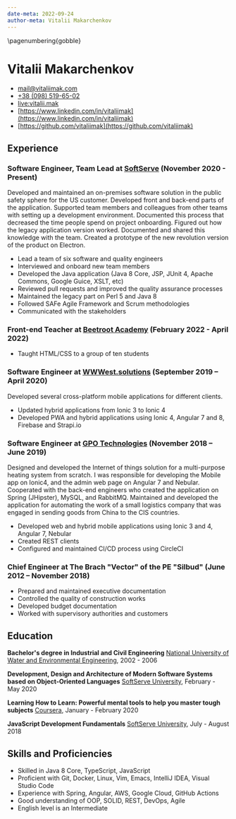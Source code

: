 ```yaml
---
date-meta: 2022-09-24
author-meta: Vitalii Makarchenkov
---
```

\pagenumbering{gobble}
# Vitalii Makarchenkov

- [mail@vitaliimak.com](mailto:mail@vitaliimak.com)
- [+38 (098) 519-65-02](tel:+380985196502)
- [live:vitalii.mak](tel:live:vitalii.mak)
- [https://www.linkedin.com/in/vitaliimak](https://www.linkedin.com/in/vitaliimak)
- [https://github.com/vitaliimak](https://github.com/vitaliimak)

## Experience

### Software Engineer, Team Lead at [SoftServe](https://www.softserveinc.com/) (November 2020 - Present)

Developed and maintained an on-premises software solution in the public safety sphere for the US customer. Developed front and back-end parts of the application.
Supported team members and colleagues from other teams with setting up a development environment. Documented this process that decreased the time people spend on project onboarding.
Figured out how the legacy application version worked. Documented and shared this knowledge with the team.
Created a prototype of the new revolution version of the product on Electron.

- Lead a team of six software and quality engineers
- Interviewed and onboard new team members
- Developed the Java application (Java 8 Core, JSP, JUnit 4, Apache Commons, Google Guice, XSLT, etc)
- Reviewed pull requests and improved the quality assurance processes
- Maintained the legacy part on Perl 5 and Java 8
- Followed SAFe Agile Framework and Scrum methodologies
- Communicated with the stakeholders

### Front-end Teacher at [Beetroot Academy](https://beetroot.academy/) (February 2022 - April 2022)

- Taught HTML/CSS to a group of ten students

### Software Engineer at [WWWest.solutions](https://wwwest.solutions/) (September 2019 – April 2020)

Developed several cross-platform mobile applications for different clients.

- Updated hybrid applications from Ionic 3 to Ionic 4
- Developed PWA and hybrid applications using Ionic 4, Angular 7 and 8, Firebase and Strapi.io

### Software Engineer at [GPO Technologies](https://www.gpo-tech.com/) (November 2018 – June 2019)
Designed and developed the Internet of things solution for a multi-purpose heating system from scratch. I was responsible for developing the Mobile app on Ionic4, and the admin web page on Angular 7 and Nebular. Cooperated with the back-end engineers who created the application on Spring (JHipster), MySQL, and RabbitMQ.
Maintained and developed the application for automating the work of a small logistics company that was engaged in sending goods from China to the CIS countries.

- Developed web and hybrid mobile applications using Ionic 3 and 4, Angular 7, Nebular
- Created REST clients
- Configured and maintained CI/CD process using CircleCI

### Chief Engineer at The Brach "Vector" of the PE "Silbud" (June 2012 – November 2018)

- Prepared and maintained executive documentation
- Controlled the quality of construction works
- Developed budget documentation
- Worked with supervisory authorities and customers

## Education

**Bachelor's degree in Industrial and Civil Engineering** [National University of Water and Environmental Engineering](https://nuwm.edu.ua/), 2002 - 2006

**Development, Design and Architecture of Modern Software Systems based on Object-Oriented Languages** [SoftServe University](https://career.softserveinc.com/en-us/university), February - May 2020

**Learning How to Learn: Powerful mental tools to help you master tough subjects** [Coursera](https://www.coursera.org/learn/learning-how-to-learn), January - February 2020

**JavaScript Development Fundamentals** [SoftServe University](https://career.softserveinc.com/en-us/university), July - August 2018

## Skills and Proficiencies
- Skilled in Java 8 Core, TypeScript, JavaScript
- Proficient with Git, Docker, Linux, Vim, Emacs, IntelliJ IDEA, Visual Studio Code
- Experience with Spring, Angular, AWS, Google Cloud, GitHub Actions
- Good understanding of OOP, SOLID, REST, DevOps, Agile
- English level is an Intermediate
